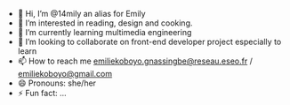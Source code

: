 - 👋 Hi, I’m @14mily an alias for Emily
- 👀 I’m interested in reading, design and cooking.
- 🌱 I’m currently learning multimedia engineering
- 💞️ I’m looking to collaborate on front-end developer project especially to learn
- 📫 How to reach me emiliekoboyo.gnassingbe@reseau.eseo.fr / emiliekoboyo@gmail.com
- 😄 Pronouns: she/her
- ⚡ Fun fact: ...

<!---
14mily/14mily is a ✨ special ✨ repository because its `README.md` (this file) appears on your GitHub profile.
You can click the Preview link to take a look at your changes.
--->
